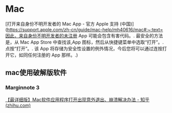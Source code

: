 # Mac

[打开来自身份不明开发者的 Mac App - 官方 Apple 支持 (中国)](https://support.apple.com/zh-cn/guide/mac-help/mh40616/mac#:~:text=因此，来自身份不明开发者的未注册 App 可能会包含有害代码。. 最安全的方法是，从 Mac App Store 中查找该,App 图标，然后从快捷键菜单中选取“打开”。. 点按“打开”。. 该 App 将存储为安全性设置的例外情况，今后您将可以通过连按打开它，如同任何注册的 App 那样。.)

## mac使用破解版软件

### Marginnote 3

[【最详细版】Mac软件应用程序打开出现意外退出、崩溃解决办法 - 知乎 (zhihu.com)](https://zhuanlan.zhihu.com/p/74040547)